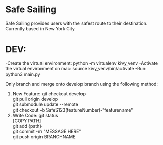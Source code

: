 # Safe Sailing

Safe Sailing provides users with the safest route to their destination.
Currently based in New York City

# DEV:

-Create the virtual environment: python -m virtualenv kivy_venv
-Activate the virtual environment on mac: source kivy_venv/bin/activate 
-Run: python3 main.py

Only branch and merge onto develop branch using the following method:

1. New Feature:
   git checkout develop <br>
   git pull origin develop <br>
   git submodule update --remote <br>
   git checkout -b SafeS123(featureNumber)-"featurename" <br>
2. Write Code:
   git status <br>
   [COPY PATH] <br>
   git add {path} <br>
   git commit -m "MESSAGE HERE" <br>
   git push origin BRANCHNAME <br>
